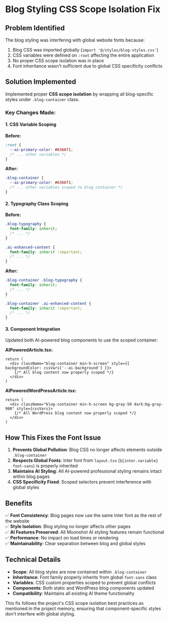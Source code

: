 # Blog Styling CSS Scope Isolation Fix

## Problem Identified
The blog styling was interfering with global website fonts because:
1. Blog CSS was imported globally (`import '@/styles/blog-styles.css'`)
2. CSS variables were defined on `:root` affecting the entire application
3. No proper CSS scope isolation was in place
4. Font inheritance wasn't sufficient due to global CSS specificity conflicts

## Solution Implemented
Implemented proper **CSS scope isolation** by wrapping all blog-specific styles under `.blog-container` class.

### Key Changes Made:

#### 1. CSS Variable Scoping
**Before:**
```css
:root {
  --ai-primary-color: #6366f1;
  /* ... other variables */
}
```

**After:**
```css
.blog-container {
  --ai-primary-color: #6366f1;
  /* ... other variables scoped to blog container */
}
```

#### 2. Typography Class Scoping
**Before:**
```css
.blog-typography {
  font-family: inherit;
  /* ... */
}

.ai-enhanced-content {
  font-family: inherit !important;
  /* ... */
}
```

**After:**
```css
.blog-container .blog-typography {
  font-family: inherit;
  /* ... */
}

.blog-container .ai-enhanced-content {
  font-family: inherit !important;
  /* ... */
}
```

#### 3. Component Integration
Updated both AI-powered blog components to use the scoped container:

**AIPoweredArticle.tsx:**
```tsx
return (
  <div className="blog-container min-h-screen" style={{ backgroundColor: cssVars['--ai-background'] }}>
    {/* All blog content now properly scoped */}
  </div>
)
```

**AIPoweredWordPressArticle.tsx:**
```tsx
return (
  <div className="blog-container min-h-screen bg-gray-50 dark:bg-gray-900" style={cssVars}>
    {/* All WordPress blog content now properly scoped */}
  </div>
)
```

## How This Fixes the Font Issue

1. **Prevents Global Pollution**: Blog CSS no longer affects elements outside `.blog-container`
2. **Respects Global Fonts**: Inter font from `layout.tsx` (`${inter.variable} font-sans`) is properly inherited
3. **Maintains AI Styling**: All AI-powered professional styling remains intact within blog pages
4. **CSS Specificity Fixed**: Scoped selectors prevent interference with global styles

## Benefits

✅ **Font Consistency**: Blog pages now use the same Inter font as the rest of the website  
✅ **Style Isolation**: Blog styling no longer affects other pages  
✅ **AI Features Preserved**: All Moonshot AI styling features remain functional  
✅ **Performance**: No impact on load times or rendering  
✅ **Maintainability**: Clear separation between blog and global styles  

## Technical Details

- **Scope**: All blog styles are now contained within `.blog-container`
- **Inheritance**: Font family properly inherits from global `font-sans` class
- **Variables**: CSS custom properties scoped to prevent global conflicts
- **Components**: Both static and WordPress blog components updated
- **Compatibility**: Maintains all existing AI theme functionality

This fix follows the project's CSS scope isolation best practices as mentioned in the project memory, ensuring that component-specific styles don't interfere with global styling.